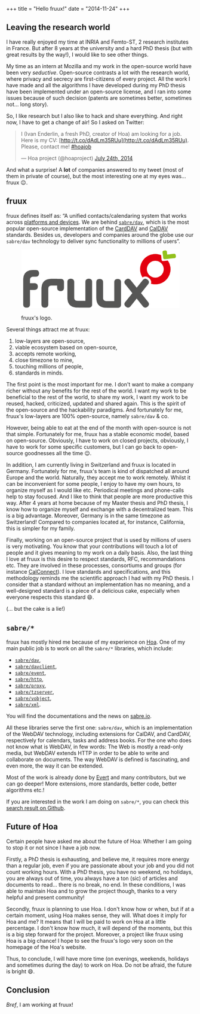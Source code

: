 +++
title = "Hello fruux!"
date = "2014-11-24"
+++

## Leaving the research world

I have really enjoyed my time at INRIA and Femto-ST, 2 research
institutes in France. But after 8 years at the university and a hard PhD
thesis (but with great results by the way!), I would like to see other
things.

My time as an intern at Mozilla and my work in the open-source world
have been very *seductive*. Open-source contrasts a lot with the
research world, where privacy and secrecy are first-citizens of every
project. All the work I have made and all the algorithms I have
developed during my PhD thesis have been implemented under an
open-source license, and I ran into some issues because of such decision
(patents are sometimes better, sometimes not… long story).

So, I like research but I also like to hack and share everything. And
right now, I have to get a change of air! So I asked on Twitter:

> I (Ivan Enderlin, a fresh PhD, creator of Hoa) am looking for a job.
> Here is my CV:
> [http://t.co/dAdLm35RUu](http://t.co/dAdLm35RUu).
> Please, contact me!
> [\#hoajob](https://twitter.com/hashtag/hoajob?src=hash)
>
> — Hoa project (@hoaproject) [July 24th,
> 2014](https://twitter.com/hoaproject/status/492382581271572480)

And what a surprise! A **lot** of companies answered to my tweet (most
of them in private of course), but the most interesting one at my eyes
was… fruux 😉.

## fruux

fruux defines itself as: “A unified contacts/calendaring system that
works across [platforms and
devices](https://fruux.com/supported-devices/). We are behind
[`sabre/dav`](https://fruux.com/opensource), which is the most popular
open-source implementation of the
[CardDAV](http://en.wikipedia.org/wiki/CardDAV) and
[CalDAV](http://en.wikipedia.org/wiki/CardDAV) standards. Besides us,
developers and companies around the globe use our `sabre/dav` technology
to deliver sync functionality to millions of users”.

<figure>

  ![Fruux's logo](./fruux-logo.png)

  <figcaption>
  fruux's logo.
  </figcaption>
</figure>

Several things attract me at fruux:

1. low-layers are open-source,
2. viable ecosystem based on open-source,
3. accepts remote working,
4. close timezone to mine,
5. touching millions of people,
6. standards in minds.

The first point is the most important for me. I don't want to make a
company richer without any benefits for the rest of the world. I want my
work to be beneficial to the rest of the world, to share my work, I want
my work to be reused, hacked, criticized, updated and shared again. This
is the spirit of the open-source and the hackability paradigms. And
fortunately for me, fruux's low-layers are 100% open-source, namely
`sabre/dav` & co.

However, being able to eat at the end of the month with open-source is
not that simple. Fortunately for me, fruux has a stable economic model,
based on open-source. Obviously, I have to work on closed projects,
obviously, I have to work for some specific customers, but I can go back
to open-source goodnesses all the time 😉.

In addition, I am currently living in Switzerland and fruux is located
in Germany. Fortunately for me, fruux's team is kind of dispatched all
around Europe and the world. Naturally, they accept me to work remotely.
Whilst it can be inconvenient for some people, I enjoy to have my own
hours, to organize myself as I would like etc. Periodical meetings and
phone-calls help to stay focused. And I like to think that people are
more productive this way. After 4 years at home because of my Master
thesis and PhD thesis, I know how to organize myself and exchange with a
decentralized team. This is a big advantage. Moreover, Germany is in the
same timezone as Switzerland! Compared to companies located at, for
instance, California, this is simpler for my family.

Finally, working on an open-source project that is used by millions of
users is very motivating. You know that your contributions will touch a
lot of people and it gives meaning to my work on a daily basis. Also,
the last thing I love at fruux is this desire to respect standards, RFC,
recommandations etc. They are involved in these processes, consortiums
and groups (for instance
[CalConnect](http://calconnect.org/mbrlist.shtml)). I love standards and
specifications, and this methodology reminds me the scientific approach
I had with my PhD thesis. I consider that a standard without an
implementation has no meaning, and a well-designed standard is a piece
of a delicious cake, especially when everyone respects this standard 😄.

(… but the cake is a lie!)

## `sabre/*`

fruux has mostly hired me because of my experience on
[Hoa](http://hoa-project.net/). One of my main public job is to work on
all the `sabre/*` libraries, which include:

- [`sabre/dav`](https://github.com/fruux/sabre-dav),
- [`sabre/davclient`](https://github.com/fruux/sabre-davclient),
- [`sabre/event`](https://github.com/fruux/sabre-event),
- [`sabre/http`](https://github.com/fruux/sabre-http),
- [`sabre/proxy`](https://github.com/fruux/sabre-proxy),
- [`sabre/tzserver`](https://github.com/fruux/sabre-tzserver),
- [`sabre/vobject`](https://github.com/fruux/sabre-vobject),
- [`sabre/xml`](https://github.com/fruux/sabre-xml).

You will find the documentations and the news on
[sabre.io](http://sabre.io/).

All these libraries serve the first one: `sabre/dav`, which is an
implementation of the WebDAV technology, including extensions for
CalDAV, and CardDAV, respectively for calendars, tasks and address
books. For the one who does not know what is WebDAV, in few words: The
Web is mostly a read-only media, but WebDAV extends HTTP in order to be
able to write and collaborate on documents. The way WebDAV is defined is
fascinating, and even more, the way it can be extended.

Most of the work is already done by [Evert](http://evertpot.com/) and
many contributors, but we can go deeper! More extensions, more
standards, better code, better algorithms etc.!

If you are interested in the work I am doing on `sabre/*`, you can
check this [search result on
Github](https://github.com/search?q=user%3Afruux+author%3Ahywan&type=Issues).

## Future of Hoa

Certain people have asked me about the future of Hoa: Whether I am going
to stop it or not since I have a job now.

Firstly, a PhD thesis is exhausting, and believe me, it requires more
energy than a regular job, even if you are passionate about your job and
you did not count working hours. With a PhD thesis, you have no weekend,
no holidays, you are always out of time, you always have a ton (sic) of
articles and documents to read… there is no break, no end. In these
conditions, I was able to maintain Hoa and to grow the project though,
thanks to a very helpful and present community!

Secondly, fruux is planning to use Hoa. I don't know how or when, but if
at a certain moment, using Hoa makes sense, they will. What does it
imply for Hoa and me? It means that I will be paid to work on Hoa at a
little percentage. I don't know how much, it will depend of the moments,
but this is a big step forward for the project. Moreover, a project like
fruux using Hoa is a big chance! I hope to see the fruux's logo very
soon on the homepage of the Hoa's website.

Thus, to conclude, I will have more time (on evenings, weekends,
holidays and sometimes during the day) to work on Hoa. Do not be afraid,
the future is bright 😄.

## Conclusion

*Bref*, I am working at fruux!
